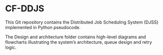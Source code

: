 # CF-DDJS

This Git repository contains the Distributed Job Scheduling System (DJSS) implemented in Python pseudocode.

The Design and architecture folder contains  high-level diagrams and flowcharts illustrating the system’s architecture, queue design and retry logic.




